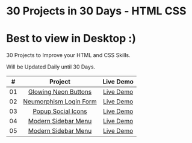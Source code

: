 # 30 Projects in 30 Days - HTML CSS
# Best to view in Desktop :)

30 Projects to Improve your HTML and CSS Skills.

Will be Updated Daily until 30 Days.

| #            | Project    | Live Demo    
| :---:        |    :---:   |    :---:
| 01       | [Glowing Neon Buttons](https://github.com/dhananjayansb/30Projects30Days/tree/master/1-glowing-neon-buttons)      | [Live Demo](https://dhananjayansb.github.io/30projects30days/1-glowing-neon-buttons/)  
| 02       | [Neumorphism Login Form](https://github.com/dhananjayansb/30Projects30Days/tree/master/2-neumorphism-login-form)      | [Live Demo](https://dhananjayansb.github.io/30projects30days/2-neumorphism-login-form/) 
| 03       | [Popup Social Icons](https://github.com/dhananjayansb/30Projects30Days/tree/master/3-popup-social-icons)      | [Live Demo](https://dhananjayansb.github.io/30projects30days/3-popup-social-icons/)
| 04       | [Modern Sidebar Menu](https://github.com/dhananjayansb/30Projects30Days/tree/master/4-modern-sidebar-menu)      | [Live Demo](https://dhananjayansb.github.io/30projects30days/4-modern-sidebar-menu/)
| 05       | [Modern Sidebar Menu](https://github.com/dhananjayansb/30Projects30Days/tree/master/5-pricing-cards)      | [Live Demo](https://dhananjayansb.github.io/30projects30days/5-pricing-cards/)

